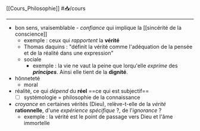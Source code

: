 [[Cours_Philosophie]] #📥/cours  

---
- bon sens, vraisemblable - *confiance* qui implique la [[sincérité de la conscience]]
	- exemple : ceux qui *rapportent* la **vérité**
	- Thomas daquins : "définit la vérité comme l'adéquation de la pensée et de la réalité dans une expression"
	- sociale
		- exemple : la vie ne vaut la peine que lorqu'elle *exprime* des ***principes***. Ainsi elle tient de la **dignité**.
- hônneteté
	- moral
- réalité, ce qui *dépend* du **réel** ==ce qui est subjectif==
	- [ ] systémologie = philosophie de la connaissance
- *croyance* en certaines vérités (Dieu), relève-t-elle de la *vérité* **rationnelle**, d'une *expérience spécifique* ?, de l'*ignorance* ?
	- exemple : la vérité est le point de passage vers Dieu et l'âme immortelle